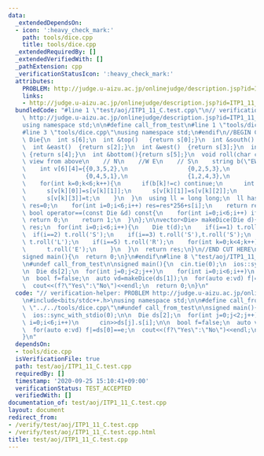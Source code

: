 ```yaml
---
data:
  _extendedDependsOn:
  - icon: ':heavy_check_mark:'
    path: tools/dice.cpp
    title: tools/dice.cpp
  _extendedRequiredBy: []
  _extendedVerifiedWith: []
  _pathExtension: cpp
  _verificationStatusIcon: ':heavy_check_mark:'
  attributes:
    PROBLEM: http://judge.u-aizu.ac.jp/onlinejudge/description.jsp?id=ITP1_11_C
    links:
    - http://judge.u-aizu.ac.jp/onlinejudge/description.jsp?id=ITP1_11_C
  bundledCode: "#line 1 \"test/aoj/ITP1_11_C.test.cpp\"\n// verification-helper: PROBLEM\
    \ http://judge.u-aizu.ac.jp/onlinejudge/description.jsp?id=ITP1_11_C\n\n#include<bits/stdc++.h>\n\
    using namespace std;\n\n#define call_from_test\n#line 1 \"tools/dice.cpp\"\n\n\
    #line 3 \"tools/dice.cpp\"\nusing namespace std;\n#endif\n//BEGIN CUT HERE\nstruct\
    \ Die{\n  int s[6];\n  int &top()   {return s[0];}\n  int &south() {return s[1];}\n\
    \  int &east()  {return s[2];}\n  int &west()  {return s[3];}\n  int &north()\
    \ {return s[4];}\n  int &bottom(){return s[5];}\n  void roll(char c){\n    //the\
    \ view from above\n    // N\n    //W E\n    // S\n    string b(\"EWNSRL\");\n\
    \    int v[6][4]={{0,3,5,2},\n                 {0,2,5,3},\n                 {0,1,5,4},\n\
    \                 {0,4,5,1},\n                 {1,2,4,3},\n                 {1,3,4,2}};\n\
    \    for(int k=0;k<6;k++){\n      if(b[k]!=c) continue;\n      int t=s[v[k][0]];\n\
    \      s[v[k][0]]=s[v[k][1]];\n      s[v[k][1]]=s[v[k][2]];\n      s[v[k][2]]=s[v[k][3]];\n\
    \      s[v[k][3]]=t;\n    }\n  }\n  using ll = long long;\n  ll hash(){\n    ll\
    \ res=0;\n    for(int i=0;i<6;i++) res=res*256+s[i];\n    return res;\n  }\n \
    \ bool operator==(const Die &d) const{\n    for(int i=0;i<6;i++) if(s[i]!=d.s[i])\
    \ return 0;\n    return 1;\n  }\n};\n\nvector<Die> makeDice(Die d){\n  vector<Die>\
    \ res;\n  for(int i=0;i<6;i++){\n    Die t(d);\n    if(i==1) t.roll('N');\n  \
    \  if(i==2) t.roll('S');\n    if(i==3) t.roll('S'),t.roll('S');\n    if(i==4)\
    \ t.roll('L');\n    if(i==5) t.roll('R');\n    for(int k=0;k<4;k++){\n      res.push_back(t);\n\
    \      t.roll('E');\n    }\n  }\n  return res;\n}\n//END CUT HERE\n#ifndef call_from_test\n\
    signed main(){\n  return 0;\n}\n#endif\n#line 8 \"test/aoj/ITP1_11_C.test.cpp\"\
    \n#undef call_from_test\n\nsigned main(){\n  cin.tie(0);\n  ios::sync_with_stdio(0);\n\
    \n  Die ds[2];\n  for(int j=0;j<2;j++)\n    for(int i=0;i<6;i++)\n      cin>>ds[j].s[i];\n\
    \n  bool f=false;\n  auto vd=makeDice(ds[1]);\n  for(auto e:vd) f|=ds[0]==e;\n\
    \  cout<<(f?\"Yes\":\"No\")<<endl;\n  return 0;\n}\n"
  code: "// verification-helper: PROBLEM http://judge.u-aizu.ac.jp/onlinejudge/description.jsp?id=ITP1_11_C\n\
    \n#include<bits/stdc++.h>\nusing namespace std;\n\n#define call_from_test\n#include\
    \ \"../../tools/dice.cpp\"\n#undef call_from_test\n\nsigned main(){\n  cin.tie(0);\n\
    \  ios::sync_with_stdio(0);\n\n  Die ds[2];\n  for(int j=0;j<2;j++)\n    for(int\
    \ i=0;i<6;i++)\n      cin>>ds[j].s[i];\n\n  bool f=false;\n  auto vd=makeDice(ds[1]);\n\
    \  for(auto e:vd) f|=ds[0]==e;\n  cout<<(f?\"Yes\":\"No\")<<endl;\n  return 0;\n\
    }\n"
  dependsOn:
  - tools/dice.cpp
  isVerificationFile: true
  path: test/aoj/ITP1_11_C.test.cpp
  requiredBy: []
  timestamp: '2020-09-25 15:10:41+09:00'
  verificationStatus: TEST_ACCEPTED
  verifiedWith: []
documentation_of: test/aoj/ITP1_11_C.test.cpp
layout: document
redirect_from:
- /verify/test/aoj/ITP1_11_C.test.cpp
- /verify/test/aoj/ITP1_11_C.test.cpp.html
title: test/aoj/ITP1_11_C.test.cpp
---
```

